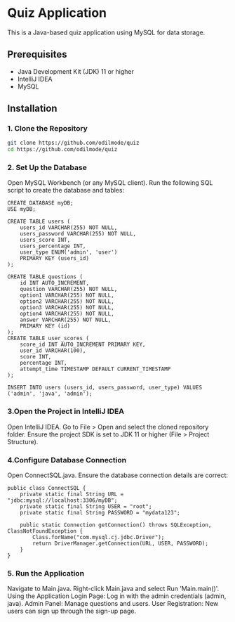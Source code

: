# Quiz Application

This is a Java-based quiz application using MySQL for data storage.

## Prerequisites

- Java Development Kit (JDK) 11 or higher
- IntelliJ IDEA
- MySQL

## Installation

### 1. Clone the Repository

```sh
git clone https://github.com/odilmode/quiz
cd https://github.com/odilmode/quiz
```
### 2. Set Up the Database
Open MySQL Workbench (or any MySQL client).
Run the following SQL script to create the database and tables:

```angular2html
CREATE DATABASE myDB;
USE myDB;

CREATE TABLE users (
    users_id VARCHAR(255) NOT NULL,
    users_password VARCHAR(255) NOT NULL,
    users_score INT,
    users_percentage INT,
    user_type ENUM('admin', 'user')
    PRIMARY KEY (users_id)
);

CREATE TABLE questions (
    id INT AUTO_INCREMENT,
    question VARCHAR(255) NOT NULL,
    option1 VARCHAR(255) NOT NULL,
    option2 VARCHAR(255) NOT NULL,
    option3 VARCHAR(255) NOT NULL,
    option4 VARCHAR(255) NOT NULL,
    answer VARCHAR(255) NOT NULL,
    PRIMARY KEY (id)
);
CREATE TABLE user_scores (
    score_id INT AUTO_INCREMENT PRIMARY KEY,
    user_id VARCHAR(100),
    score INT,
    percentage INT,
    attempt_time TIMESTAMP DEFAULT CURRENT_TIMESTAMP
);

INSERT INTO users (users_id, users_password, user_type) VALUES ('admin', 'java', 'admin');

```
### 3.Open the Project in IntelliJ IDEA
Open IntelliJ IDEA.
Go to File > Open and select the cloned repository folder.
Ensure the project SDK is set to JDK 11 or higher (File > Project Structure). 
### 4.Configure Database Connection
   Open ConnectSQL.java.
   Ensure the database connection details are correct:
```
public class ConnectSQL {
    private static final String URL = "jdbc:mysql://localhost:3306/myDB";
    private static final String USER = "root";
    private static final String PASSWORD = "mydata123";

    public static Connection getConnection() throws SQLException, ClassNotFoundException {
        Class.forName("com.mysql.cj.jdbc.Driver");
        return DriverManager.getConnection(URL, USER, PASSWORD);
    }
}

```
### 5. Run the Application
Navigate to Main.java.
Right-click Main.java and select Run 'Main.main()'.
Using the Application
Login Page: Log in with the admin credentials (admin, java).
Admin Panel: Manage questions and users.
User Registration: New users can sign up through the sign-up page.
